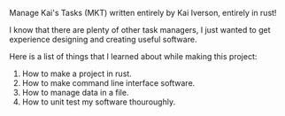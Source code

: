 Manage Kai's Tasks (MKT)
written entirely by Kai Iverson, entirely in rust!

I know that there are plenty of other task managers,
I just wanted to get experience designing and creating useful software.

Here is a list of things that I learned about while making this project:
1. How to make a project in rust.
2. How to make command line interface software.
3. How to manage data in a file.
4. How to unit test my software thouroughly.
